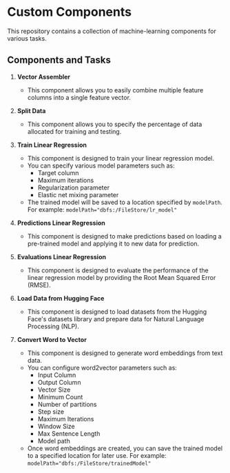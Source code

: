 # Custom Components

This repository contains a collection of machine-learning components for various tasks.

## Components and Tasks

1. **Vector Assembler**

   - This component allows you to easily combine multiple feature columns into a single feature vector.

2. **Split Data**

   - This component allows you to specify the percentage of data allocated for training and testing.

3. **Train Linear Regression**

   - This component is designed to train your linear regression model.
   - You can specify various model parameters such as:
     - Target column
     - Maximum iterations
     - Regularization parameter
     - Elastic net mixing parameter
   - The trained model will be saved to a location specified by `modelPath`. For example: `modelPath="dbfs:/FileStore/lr_model"`

4. **Predictions Linear Regression**

   - This component is designed to make predictions based on loading a pre-trained model and applying it to new data for prediction.

5. **Evaluations Linear Regression**

   - This component is designed to evaluate the performance of the linear regression model by providing the Root Mean Squared Error (RMSE).

6. **Load Data from Hugging Face**

   - This component is designed to load datasets from the Hugging Face's datasets library and prepare data for Natural Language Processing (NLP).

7. **Convert Word to Vector**

   - This component is designed to generate word embeddings from text data.
   - You can configure word2vector parameters such as:
     - Input Column
     - Output Column
     - Vector Size
     - Minimum Count
     - Number of partitions
     - Step size
     - Maximum Iterations
     - Window Size
     - Max Sentence Length
     - Model path
   - Once word embeddings are created, you can save the trained model to a specified location for later use. For example: `modelPath="dbfs:/FileStore/trainedModel"`
